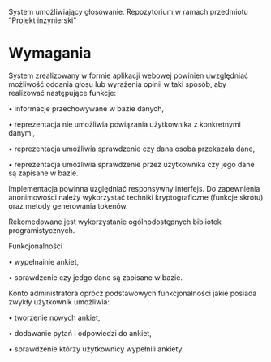 System umożliwiający głosowanie. Repozytorium w ramach przedmiotu "Projekt inżynierski"

# Wymagania
System zrealizowany w formie aplikacji webowej powinien uwzględniać możliwość oddania głosu lub wyrażenia opinii w taki sposób, aby realizować następujące funkcje:

• informacje przechowywane w bazie danych,

• reprezentacja nie umożliwia powiązania użytkownika z konkretnymi danymi,

• reprezentacja umożliwia sprawdzenie czy dana osoba przekazała dane,

• reprezentacja umożliwia sprawdzenie przez użytkownika czy jego dane są zapisane w bazie.

Implementacja powinna uzględniać responsywny interfejs. Do zapewnienia anonimowości należy wykorzystać techniki kryptograficzne (funkcje skrótu) oraz metody generowania tokenów.

Rekomedowane jest wykorzystanie ogólnodostępnych bibliotek programistycznych.

Funkcjonalności

• wypełnainie ankiet,

• sprawdzenie czy jedgo dane są zapisane w bazie.

Konto administratora oprócz podstawowych funkcjonalności jakie posiada zwykły użytkownik umożliwia:

• tworzenie nowych ankiet,

• dodawanie pytań i odpowiedzi do ankiet,

• sprawdzenie którzy użytkownicy wypełnili ankiety.
